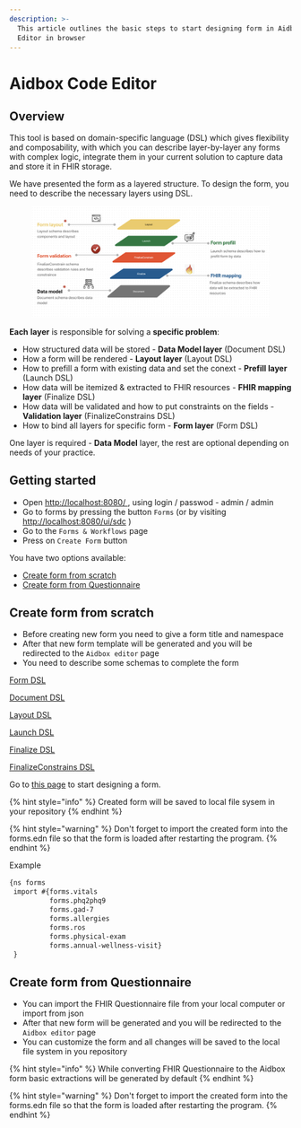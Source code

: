 ```yaml
---
description: >-
  This article outlines the basic steps to start designing form in Aidbox Code
  Editor in browser
---
```


# Aidbox Code Editor

## Overview

This tool is based on domain-specific language (DSL) which gives flexibility and composability, with which you can describe layer-by-layer any forms with complex logic, integrate them in your current solution to capture data and store it in FHIR storage.

We have presented the form as a layered structure. To design the form, you need to describe the necessary layers using DSL.

<figure><img src="../../../.gitbook/assets/Screenshot 2022-08-23 at 17.24.50.png" alt=""><figcaption></figcaption></figure>

**Each** **layer** is responsible for solving a **specific problem**:

* How structured data will be stored - **Data Model layer** (Document DSL)
* How a form will be rendered - **Layout layer** (Layout DSL)
* How to prefill a form with existing data and set the conext - **Prefill layer** (Launch DSL)
* How data will be itemized & extracted to FHIR resources - **FHIR mapping layer** (Finalize DSL)
* How data will be validated and how to put constraints on the fields - **Validation layer** (FinalizeConstrains DSL)
* How to bind all layers for specific form - **Form layer** (Form DSL)

One layer is required - **Data Model** layer, the rest are optional depending on needs of your practice.



## Getting started

* Open  [http://localhost:8080/ ](http://localhost:8080/), using login / passwod  - admin / admin
* Go to forms by pressing the button `Forms` (or by visiting [http://localhost:8080/ui/sdc](http://localhost:8080/ui/sdc) )
* Go to the `Forms & Workflows` page
* Press on `Create Form` button

You have two options available:

* [Create form from scratch](./#create-form-from-scratch)
* [Create form from Questionnaire](./#create-form-from-questionnaire)

## Create form from scratch

* Before creating new form you need to give a form title and namespace
* After that new form template will be generated and you will be redirected to the `Aidbox editor` page
* You need to describe some schemas to complete the form

&#x20;            [Form DSL ](../../../reference/aidbox-forms/form-dsl.md)

&#x20;            [Document DSL](../../../reference/aidbox-forms/document-dsl.md)

&#x20;            [Layout DSL](../../../reference/aidbox-forms/layout-dsl.md)

&#x20;            [Launch DSL](../../../reference/aidbox-forms/launch-dsl.md)

&#x20;            [Finalize DSL](../../../reference/aidbox-forms/finalize-dsl.md)

&#x20;            [FinalizeConstrains DSL](../../../reference/aidbox-forms/finalizeconstraints-dsl.md)

Go to [this page](how-to-create-a-form.md) to start designing a form.

{% hint style="info" %}
Created form will be saved to local file sysem in your repository
{% endhint %}

{% hint style="warning" %}
Don't forget to import the created form into the forms.edn file so that the form is loaded after restarting the program.
{% endhint %}



Example

```
{ns forms
 import #{forms.vitals
          forms.phq2phq9
          forms.gad-7
          forms.allergies
          forms.ros
          forms.physical-exam
          forms.annual-wellness-visit}
 }
```

## Create form from Questionnaire

* You can import the FHIR Questionnaire file from your local computer or import from json
* After that new form will be generated and you will be redirected to the `Aidbox editor` page
* You can customize the form and all changes will be saved to the local file system in you repository

{% hint style="info" %}
While converting FHIR Questionnaire to the Aidbox form basic extractions will be generated by default
{% endhint %}

{% hint style="warning" %}
Don't forget to import the created form into the forms.edn file so that the form is loaded after restarting the program.
{% endhint %}
